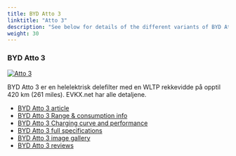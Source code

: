```yaml
---
title: BYD Atto 3
linktitle: "Atto 3"
description: "See below for details of the different variants of BYD Atto 3"
weight: 30
---
```

### BYD Atto 3

<a href="atto_3/"><img src="https://media.evkx.net/multimedia/models/byd/atto_3/atto_3/main_1_st.jpg" class="img-fluid" alt="Atto 3" ></a>

BYD Atto 3 er en helelektrisk delefilter med en WLTP rekkevidde på opptil 420 km (261 miles). EVKX.net har alle detaljene. 

- [BYD Atto 3 article](atto_3/)
- [BYD Atto 3 Range & consumption info](atto_3/rangeandconsumption)
- [BYD Atto 3 Charging curve and performance](atto_3/chargingcurve)
- [BYD Atto 3 full specifications](atto_3/specifications)
- [BYD Atto 3 image gallery](atto_3/gallery)
- [BYD Atto 3 reviews](atto_3/reviews)

